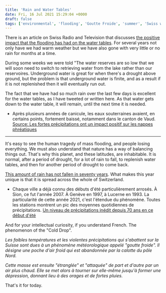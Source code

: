 ```yaml
---
title: 'Rain and Water Tables'
date: Fri, 16 Jul 2021 15:29:04 +0000
draft: false
tags: ['environmental', 'flooding', 'Goutte Froide', 'summer', 'Swiss walks', 'switzerland', 'underground water', 'weather']
---
```


There is an article on Swiss Radio and Television that discusses [the positive impact that the flooding has had on the water tables](https://www.rts.ch/info/suisse/12351176-les-fortes-precipitations-ont-un-impact-positif-sur-les-nappes-phreatiques.html). For several years not only have we had warm weather but we have also gone with very little or no rain for months at a time.

During some weeks we were told "The water reserves are so low that we will soon need to switch to retrieving water from the lake rather than our reservoires. Underground water is great for when there's a drought above ground, but the problem is that underground water is finite, and as a result if it is not replenished then it will eventually run out.

The fact that we have had so much rain over the last few days is excellent for the water tables, as I have tweeted or written here. As that water gets down to the water table, it will remain, until the next time it is needed.

- Après plusieurs années de canicule, les eaux souterraines avaient, en certains points, fortement baissé, notamment dans le canton de Vaud.
[Source: Les fortes précipitations ont un impact positif sur les nappes phréatiques](https://www.rts.ch/info/suisse/12351176-les-fortes-precipitations-ont-un-impact-positif-sur-les-nappes-phreatiques.html)

* * *

It's easy to see the human tragedy of mass flooding, and people losing everything. We must also understand that nature has a way of balancing things out. That's why this planet, and these latitudes, are inhabitable. It is normal, after a period of drought, for a lot of rain to fall, to replenish water tables, and then for another period of drought to come back.

[This amount of rain has not fallen in seventy years](https://www.rts.ch/info/suisse/12349327-un-niveau-de-precipitations-inedit-depuis-70-ans-en-ce-debut-dete.html). What makes this year unique is that it is spread across the whole of Switzerland.

- Chaque ville a déjà connu des débuts d'été particulièrement arrosés. À Sion, ce fut l'année 2007. À Genève en 1997, à Lucerne en 1993. La particularité de cette année 2021, c'est l'étendue du phénomène. Toutes les stations montrent un pic des moyennes quotidiennes de précipitations.
[Un niveau de précipitations inédit depuis 70 ans en ce début d'été](https://www.rts.ch/info/suisse/12349327-un-niveau-de-precipitations-inedit-depuis-70-ans-en-ce-debut-dete.html)

And for your intellectual curiosity, if you understand French. The phenomenon of the "Cold Drop".

_Les faibles températures et les violentes précipitations qui s'abattent sur la Suisse sont dues à un phénomène météorologique appelé "goutte froide". Il désigne une poche d'air froid qui est abandonnée par la calotte du pôle Nord._

_Cette masse est ensuite "étranglée" et "attaquée" de part et d'autre par un air plus chaud. Elle se met alors à tourner sur elle-même jusqu'à former une dépression, donnant lieu à des orages et de fortes pluies._

That's it for today.
